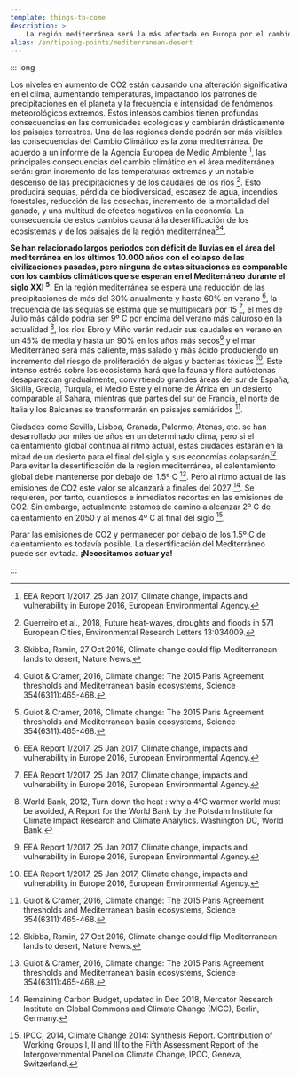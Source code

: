 ```yaml
---
template: things-to-come
description: >
    La región mediterránea será la más afectada en Europa por el cambio climático. España sufrirá sequías de varios años y su clima probablemente pasará a ser similar al del actual Sáhara. La mayoría de los países del sur de Europa se convertirán paulatinamente en inhabitables.
alias: /en/tipping-points/mediterranean-desert
---
```


::: long


Los niveles en aumento de CO2 están causando una alteración significativa en el clima, aumentando temperaturas, impactando los patrones de precipitaciones en el planeta y la frecuencia e intensidad de fenómenos meteorológicos extremos. Estos intensos cambios tienen profundas consecuencias en las comunidades ecológicas y cambiarán drásticamente los paisajes terrestres. Una de las regiones donde podrán ser más visibles las consecuencias del Cambio Climático es la zona mediterránea. De acuerdo a un informe de la Agencia Europea de Medio Ambiente [^EEA2017], las principales consecuencias del cambio climático en el área mediterránea serán: gran incremento de las temperaturas extremas y un notable descenso de las precipitaciones y de los caudales de los ríos [^Guerreiro2018]. Esto producirá sequías, pérdida de biodiversidad, escasez de agua, incendios forestales, reducción de las cosechas, incremento de la mortalidad del ganado, y una multitud de efectos negativos en la economía. La consecuencia de estos cambios causará la desertificación de los ecosistemas y de los paisajes de la región mediterránea[^Skibba2016][^Guiot2016].

**Se han relacionado largos periodos con déficit de lluvias en el área del mediterránea en los últimos 10.000 años con el colapso de las civilizaciones pasadas, pero ninguna de estas situaciones es comparable con los cambios climáticos que se esperan en el Mediterráneo durante el siglo XXI [^Guiot2016]**. En la región mediterránea se espera una reducción de las precipitaciones de más del 30% anualmente y hasta 60% en verano [^EEA2017], la frecuencia de las sequías se estima que se multiplicará por 15 [^EEA2017], el mes de Julio más cálido podría ser 9º C por encima del verano más caluroso en la actualidad [^WorldBank2012], los ríos Ebro y Miño verán reducir sus caudales en verano en un 45% de media y hasta un 90% en los años más secos[^EEA2017] y el mar Mediterráneo será más caliente, más salado y más ácido produciendo un incremento del riesgo de proliferación de algas y bacterias tóxicas [^EEA2017]. Este intenso estrés sobre los ecosistema hará que la fauna y flora autóctonas desaparezcan gradualmente, convirtiendo grandes áreas del sur de España, Sicilia, Grecia, Turquía, el Medio Este y el norte de África en un desierto comparable al Sahara, mientras que partes del sur de Francia, el norte de Italia y los Balcanes se transformarán en paisajes semiáridos [^Guiot2016].

Ciudades como Sevilla, Lisboa, Granada, Palermo, Atenas, etc. se han desarrollado por miles de años en un determinado clima, pero si el calentamiento global continúa al ritmo actual, estas ciudades estarán en la mitad de un desierto para el final del siglo y sus economías colapsarán[^Skibba2016]. Para evitar la desertificación de la región mediterránea, el calentamiento global debe mantenerse por debajo del 1.5º C [^Guiot2016]. Pero al ritmo actual de las emisiones de CO2 este valor se alcanzará a finales del 2027 [^co2budget]. Se requieren, por tanto, cuantiosos e inmediatos recortes en las emisiones de CO2. Sin embargo, actualmente estamos de camino a alcanzar 2º C de calentamiento en 2050 y al menos 4º C al final del siglo [^IPCC2014].

Parar las emisiones de CO2 y permanecer por debajo de los 1.5º C de calentamiento es todavía posible. La desertificación del Mediterráneo puede ser evitada. **¡Necesitamos actuar ya!**

<!-- ## References -->

[^EEA2017]: EEA Report 1/2017, 25 Jan 2017, Climate change, impacts and vulnerability in Europe 2016, European Environmental Agency.

[^Skibba2016]: Skibba, Ramin, 27 Oct 2016, Climate change could flip Mediterranean lands to desert, Nature News.

[^Guiot2016]: Guiot & Cramer, 2016, Climate change: The 2015 Paris Agreement thresholds and Mediterranean basin ecosystems, Science 354(6311):465-468.

[^co2budget]: Remaining Carbon Budget, updated in Dec 2018, Mercator Research Institute on Global Commons and Climate Change (MCC), Berlin, Germany.

[^IPCC2014]: IPCC, 2014, Climate Change 2014: Synthesis Report. Contribution of Working Groups I, II and III to the Fifth Assessment Report of the Intergovernmental Panel on Climate Change, IPCC, Geneva, Switzerland.

[^Guerreiro2018]: Guerreiro et al., 2018, Future heat-waves, droughts and floods in 571 European Cities, Environmental Research Letters 13:034009.

[^WorldBank2012]: World Bank, 2012, Turn down the heat : why a 4°C warmer world must be avoided, A Report for the World Bank by the Potsdam Institute for Climate Impact Research and Climate Analytics. Washington DC, World Bank.

<!-- ▢

[^x] Jacob et al., 2018, [Climate Impacts in Europe Under +1.5°C Global Warming](https://doi.org/10.1002/2017EF000710) AGU Earth’s Future 6:264–285

[^x] IPCC, 2018, [Impact of 1.5°C of Global Warming on Natural and Human Systems](https://www.ipcc.ch/sr15/chapter/chapter-3/), Global Warming of 1.5°C Chap. 3.

[^x] Donnelly et al., 2017, [Impacts of climate change on European hydrology at 1.5, 2 and 3 degrees](https://doi.org/10.1007/s1058), Climatic Change (143):13. -->

:::

